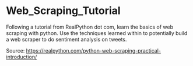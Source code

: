 # Web_Scraping_Tutorial
Following a tutorial from RealPython dot com, learn the basics of web scraping with python. Use the techniques learned within to potentially build a web scraper to do sentiment analysis on tweets. 

Source: https://realpython.com/python-web-scraping-practical-introduction/
